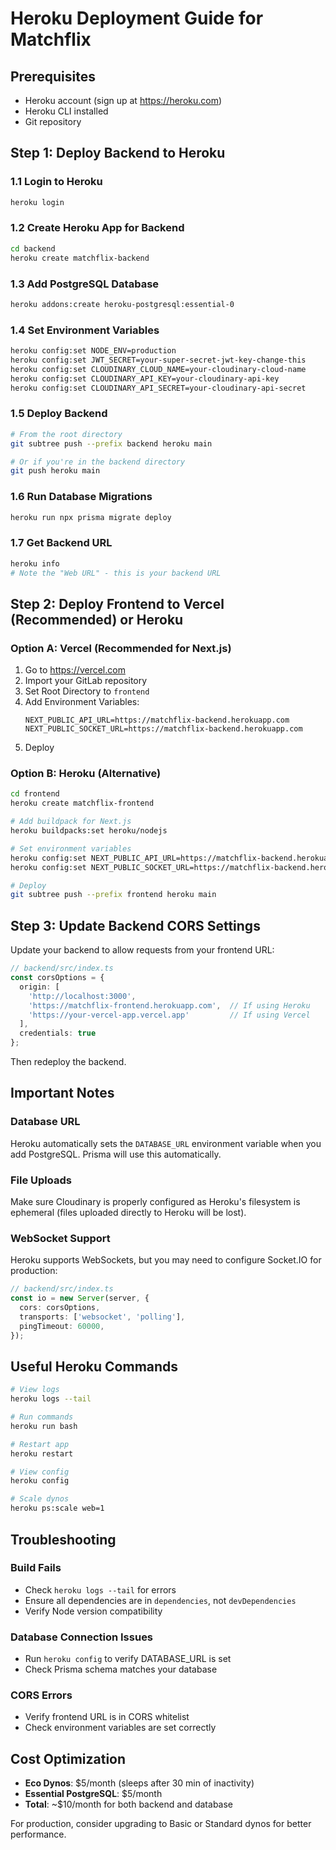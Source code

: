 # Heroku Deployment Guide for Matchflix

## Prerequisites
- Heroku account (sign up at https://heroku.com)
- Heroku CLI installed
- Git repository

## Step 1: Deploy Backend to Heroku

### 1.1 Login to Heroku
```bash
heroku login
```

### 1.2 Create Heroku App for Backend
```bash
cd backend
heroku create matchflix-backend
```

### 1.3 Add PostgreSQL Database
```bash
heroku addons:create heroku-postgresql:essential-0
```

### 1.4 Set Environment Variables
```bash
heroku config:set NODE_ENV=production
heroku config:set JWT_SECRET=your-super-secret-jwt-key-change-this
heroku config:set CLOUDINARY_CLOUD_NAME=your-cloudinary-cloud-name
heroku config:set CLOUDINARY_API_KEY=your-cloudinary-api-key
heroku config:set CLOUDINARY_API_SECRET=your-cloudinary-api-secret
```

### 1.5 Deploy Backend
```bash
# From the root directory
git subtree push --prefix backend heroku main

# Or if you're in the backend directory
git push heroku main
```

### 1.6 Run Database Migrations
```bash
heroku run npx prisma migrate deploy
```

### 1.7 Get Backend URL
```bash
heroku info
# Note the "Web URL" - this is your backend URL
```

## Step 2: Deploy Frontend to Vercel (Recommended) or Heroku

### Option A: Vercel (Recommended for Next.js)

1. Go to https://vercel.com
2. Import your GitLab repository
3. Set Root Directory to `frontend`
4. Add Environment Variables:
   ```
   NEXT_PUBLIC_API_URL=https://matchflix-backend.herokuapp.com
   NEXT_PUBLIC_SOCKET_URL=https://matchflix-backend.herokuapp.com
   ```
5. Deploy

### Option B: Heroku (Alternative)

```bash
cd frontend
heroku create matchflix-frontend

# Add buildpack for Next.js
heroku buildpacks:set heroku/nodejs

# Set environment variables
heroku config:set NEXT_PUBLIC_API_URL=https://matchflix-backend.herokuapp.com
heroku config:set NEXT_PUBLIC_SOCKET_URL=https://matchflix-backend.herokuapp.com

# Deploy
git subtree push --prefix frontend heroku main
```

## Step 3: Update Backend CORS Settings

Update your backend to allow requests from your frontend URL:

```typescript
// backend/src/index.ts
const corsOptions = {
  origin: [
    'http://localhost:3000',
    'https://matchflix-frontend.herokuapp.com',  // If using Heroku
    'https://your-vercel-app.vercel.app'         // If using Vercel
  ],
  credentials: true
};
```

Then redeploy the backend.

## Important Notes

### Database URL
Heroku automatically sets the `DATABASE_URL` environment variable when you add PostgreSQL. Prisma will use this automatically.

### File Uploads
Make sure Cloudinary is properly configured as Heroku's filesystem is ephemeral (files uploaded directly to Heroku will be lost).

### WebSocket Support
Heroku supports WebSockets, but you may need to configure Socket.IO for production:

```typescript
// backend/src/index.ts
const io = new Server(server, {
  cors: corsOptions,
  transports: ['websocket', 'polling'],
  pingTimeout: 60000,
});
```

## Useful Heroku Commands

```bash
# View logs
heroku logs --tail

# Run commands
heroku run bash

# Restart app
heroku restart

# View config
heroku config

# Scale dynos
heroku ps:scale web=1
```

## Troubleshooting

### Build Fails
- Check `heroku logs --tail` for errors
- Ensure all dependencies are in `dependencies`, not `devDependencies`
- Verify Node version compatibility

### Database Connection Issues
- Run `heroku config` to verify DATABASE_URL is set
- Check Prisma schema matches your database

### CORS Errors
- Verify frontend URL is in CORS whitelist
- Check environment variables are set correctly

## Cost Optimization

- **Eco Dynos**: $5/month (sleeps after 30 min of inactivity)
- **Essential PostgreSQL**: $5/month
- **Total**: ~$10/month for both backend and database

For production, consider upgrading to Basic or Standard dynos for better performance.
